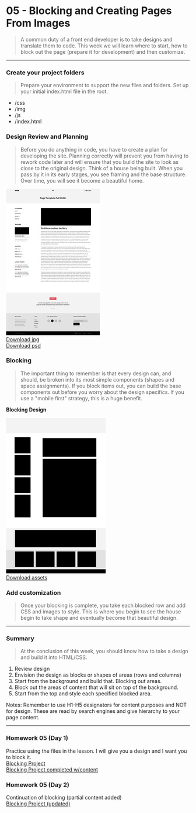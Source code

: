 05 - Blocking and Creating Pages From Images
===============

> A common duty of a front end developer is to take designs and translate them to code. This week we will learn where to start, how to block out the page (prepare it for development) and then customize. 

***

### Create your project folders
> Prepare your environment to support the new files and folders. Set up your initial index.html file in the root. 

- /css
- /img
- /js
- /index.html

### Design Review and Planning 
> Before you do anything in code, you have to create a plan for developing the site. Planning correctly will prevent you from having to rework code later and will ensure that you build the site to look as close to the original design. Think of a house being built. When you pass by it in its early stages, you see framing and the base structure. Over time, you will see it become a beautiful home. 

![DESIGN](/images/design-sm.jpg) <br>
<a href='https://github.com/AustinCodingAcademy/HTMLIntroductory/blob/master/assets/design-lg.jpg'>Download jpg</a><br>
<a href='https://github.com/AustinCodingAcademy/HTMLIntroductory/blob/master/assets/design.psd'>Download psd</a>

### Blocking 
> The important thing to remember is that every design can, and should, be broken into its most simple components (shapes and space assignments). If you block items out, you can build the base components out before you worry about the design specifics. If you use a "mobile first" strategy, this is a huge benefit. 

**Blocking Design**

![DESIGN](/images/blocking-sm.jpg)<br>
<a href='https://github.com/AustinCodingAcademy/HTMLIntroductory/blob/master/assets/assets.zip'>Download assets</a>

### Add customization
> Once your blocking is complete, you take each blocked row and add CSS and images to style. This is where you begin to see the house begin to take shape and eventually become that beautiful design.

***

### Summary
> At the conclusion of this week, you should know how to take a design and build it into HTML/CSS.

1. Review design
2. Envision the design as blocks or shapes of areas (rows and columns)
3. Start from the background and build that. Blocking out areas.
4. Block out the areas of content that will sit on top of the background.
5. Start from the top and style each specified blocked area.

Notes: Remember to use H1-H5 designators for content purposes and NOT for design. These are read by search engines and give hierarchy to your page content. 

***

### Homework 05 (Day 1)

Practice using the files in the lesson. I will give you a design and I want you to block it. <br>
<a href='https://github.com/AustinCodingAcademy/HTMLIntroductory/tree/master/projects/wk5-blocking-project'>Blocking Project</a><br>
<a href='https://github.com/AustinCodingAcademy/HTMLIntroductory/tree/master/projects/wk-5-blocking-project-complete'>Blocking Project completed w/content</a>

### Homework 05 (Day 2)
Continuation of blocking (partial content added)<br>
<a href='https://github.com/AustinCodingAcademy/HTMLIntroductory/tree/master/projects/wk-5-blocking-update'>Blocking Project (updated)</a>
